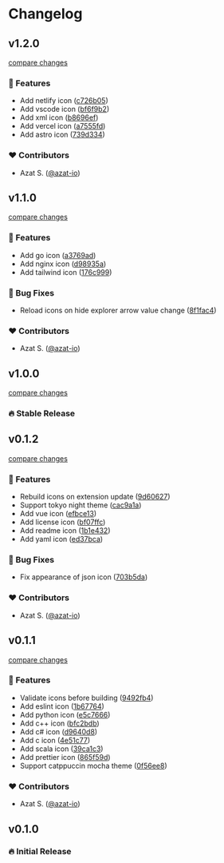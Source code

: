 # Changelog


## v1.2.0

[compare changes](https://github.com/azat-io/eyecons/compare/v1.1.0...v1.2.0)

### 🚀 Features

- Add netlify icon ([c726b05](https://github.com/azat-io/eyecons/commit/c726b05))
- Add vscode icon ([bf6f9b2](https://github.com/azat-io/eyecons/commit/bf6f9b2))
- Add xml icon ([b8696ef](https://github.com/azat-io/eyecons/commit/b8696ef))
- Add vercel icon ([a7555fd](https://github.com/azat-io/eyecons/commit/a7555fd))
- Add astro icon ([739d334](https://github.com/azat-io/eyecons/commit/739d334))

### ❤️ Contributors

- Azat S. ([@azat-io](http://github.com/azat-io))

## v1.1.0

[compare changes](https://github.com/azat-io/eyecons/compare/v1.0.0...v1.1.0)

### 🚀 Features

- Add go icon ([a3769ad](https://github.com/azat-io/eyecons/commit/a3769ad))
- Add nginx icon ([d98935a](https://github.com/azat-io/eyecons/commit/d98935a))
- Add tailwind icon ([176c999](https://github.com/azat-io/eyecons/commit/176c999))

### 🐞 Bug Fixes

- Reload icons on hide explorer arrow value change ([8f1fac4](https://github.com/azat-io/eyecons/commit/8f1fac4))

### ❤️ Contributors

- Azat S. ([@azat-io](http://github.com/azat-io))

## v1.0.0

[compare changes](https://github.com/azat-io/eyecons/compare/v0.1.2...v1.0.0)

### 🔥 Stable Release

## v0.1.2

[compare changes](https://github.com/azat-io/eyecons/compare/v0.1.1...v0.1.2)

### 🚀 Features

- Rebuild icons on extension update ([9d60627](https://github.com/azat-io/eyecons/commit/9d60627))
- Support tokyo night theme ([cac9a1a](https://github.com/azat-io/eyecons/commit/cac9a1a))
- Add vue icon ([efbce13](https://github.com/azat-io/eyecons/commit/efbce13))
- Add license icon ([bf07ffc](https://github.com/azat-io/eyecons/commit/bf07ffc))
- Add readme icon ([1b1e432](https://github.com/azat-io/eyecons/commit/1b1e432))
- Add yaml icon ([ed37bca](https://github.com/azat-io/eyecons/commit/ed37bca))

### 🐞 Bug Fixes

- Fix appearance of json icon ([703b5da](https://github.com/azat-io/eyecons/commit/703b5da))

### ❤️ Contributors

- Azat S. ([@azat-io](http://github.com/azat-io))

## v0.1.1

[compare changes](https://github.com/azat-io/eyecons/compare/v0.1.0...v0.1.1)

### 🚀 Features

- Validate icons before building ([9492fb4](https://github.com/azat-io/eyecons/commit/9492fb4))
- Add eslint icon ([1b67764](https://github.com/azat-io/eyecons/commit/1b67764))
- Add python icon ([e5c7666](https://github.com/azat-io/eyecons/commit/e5c7666))
- Add c++ icon ([bfc2bdb](https://github.com/azat-io/eyecons/commit/bfc2bdb))
- Add c# icon ([d9640d8](https://github.com/azat-io/eyecons/commit/d9640d8))
- Add c icon ([4e51c77](https://github.com/azat-io/eyecons/commit/4e51c77))
- Add scala icon ([39ca1c3](https://github.com/azat-io/eyecons/commit/39ca1c3))
- Add prettier icon ([865f59d](https://github.com/azat-io/eyecons/commit/865f59d))
- Support catppuccin mocha theme ([0f56ee8](https://github.com/azat-io/eyecons/commit/0f56ee8))

### ❤️ Contributors

- Azat S. ([@azat-io](http://github.com/azat-io))

## v0.1.0

### 🔥️️ Initial Release

